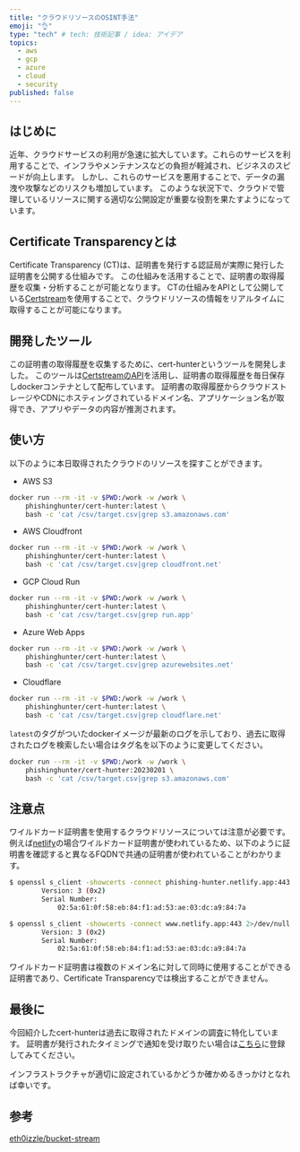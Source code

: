 ```yaml
---
title: "クラウドリソースのOSINT手法"
emoji: "👌"
type: "tech" # tech: 技術記事 / idea: アイデア
topics: 
  - aws
  - gcp
  - azure
  - cloud
  - security
published: false
---
```

## はじめに
近年、クラウドサービスの利用が急速に拡大しています。これらのサービスを利用することで、インフラやメンテナンスなどの負担が軽減され、ビジネスのスピードが向上します。
しかし、これらのサービスを悪用することで、データの漏洩や攻撃などのリスクも増加しています。
このような状況下で、クラウドで管理しているリソースに関する適切な公開設定が重要な役割を果たすようになっています。

## Certificate Transparencyとは
Certificate Transparency (CT)は、証明書を発行する認証局が実際に発行した証明書を公開する仕組みです。
この仕組みを活用することで、証明書の取得履歴を収集・分析することが可能となります。
CTの仕組みをAPIとして公開している[Certstream](https://certstream.calidog.io/)を使用することで、クラウドリソースの情報をリアルタイムに取得することが可能になります。

## 開発したツール
この証明書の取得履歴を収集するために、cert-hunterというツールを開発しました。
このツールは[CertstreamのAPI](https://github.com/CaliDog/certstream-python)を活用し、証明書の取得履歴を毎日保存しdockerコンテナとして配布しています。
証明書の取得履歴からクラウドストレージやCDNにホスティングされているドメイン名、アプリケーション名が取得でき、アプリやデータの内容が推測されます。

## 使い方
以下のように本日取得されたクラウドのリソースを探すことができます。
* AWS S3
```bash
docker run --rm -it -v $PWD:/work -w /work \
    phishinghunter/cert-hunter:latest \
    bash -c 'cat /csv/target.csv|grep s3.amazonaws.com'
```

* AWS Cloudfront
```bash
docker run --rm -it -v $PWD:/work -w /work \
    phishinghunter/cert-hunter:latest \
    bash -c 'cat /csv/target.csv|grep cloudfront.net'
```

* GCP Cloud Run
```bash
docker run --rm -it -v $PWD:/work -w /work \
    phishinghunter/cert-hunter:latest \
    bash -c 'cat /csv/target.csv|grep run.app'
```

* Azure Web Apps
```bash
docker run --rm -it -v $PWD:/work -w /work \
    phishinghunter/cert-hunter:latest \
    bash -c 'cat /csv/target.csv|grep azurewebsites.net'
```

* Cloudflare
```bash
docker run --rm -it -v $PWD:/work -w /work \
    phishinghunter/cert-hunter:latest \
    bash -c 'cat /csv/target.csv|grep cloudflare.net'
```

`latest`のタグがついたdockerイメージが最新のログを示しており、過去に取得されたログを検索したい場合はタグ名を以下のように変更してください。
```bash
docker run --rm -it -v $PWD:/work -w /work \
    phishinghunter/cert-hunter:20230201 \
    bash -c 'cat /csv/target.csv|grep s3.amazonaws.com'
```

## 注意点
ワイルドカード証明書を使用するクラウドリソースについては注意が必要です。
例えば[netlify](https://netlify.app/)の場合ワイルドカード証明書が使われているため、以下のように証明書を確認すると異なるFQDNで共通の証明書が使われていることがわかります。
```bash
$ openssl s_client -showcerts -connect phishing-hunter.netlify.app:443 2>/dev/null | openssl x509 -inform pem -noout -text| grep -1 'Serial Number'
        Version: 3 (0x2)
        Serial Number:
            02:5a:61:0f:58:eb:84:f1:ad:53:ae:03:dc:a9:84:7a
```

```bash
$ openssl s_client -showcerts -connect www.netlify.app:443 2>/dev/null | openssl x509 -inform pem -noout -text| grep -1 'Serial Number' 
        Version: 3 (0x2)
        Serial Number:
            02:5a:61:0f:58:eb:84:f1:ad:53:ae:03:dc:a9:84:7a
```
ワイルドカード証明書は複数のドメイン名に対して同時に使用することができる証明書であり、Certificate Transparencyでは検出することができません。

## 最後に
今回紹介したcert-hunterは過去に取得されたドメインの調査に特化しています。
証明書が発行されたタイミングで通知を受け取りたい場合は[こちら](https://phishing-hunter.com/)に登録してみてください。

インフラストラクチャが適切に設定されているかどうか確かめるきっかけとなれば幸いです。

## 参考
[eth0izzle/bucket-stream](https://github.com/eth0izzle/bucket-stream)
